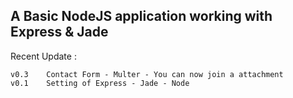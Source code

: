 ## A Basic NodeJS application working with Express & Jade 

Recent Update : 

```
v0.3    Contact Form - Multer - You can now join a attachment
v0.1    Setting of Express - Jade - Node

```